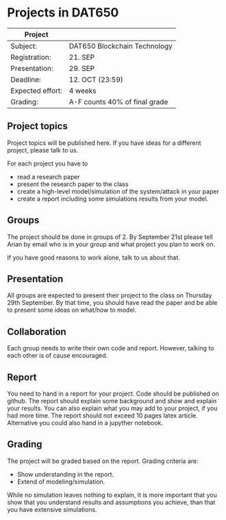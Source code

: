 # Projects in DAT650

| Project          |                              |
| ---------------- | ---------------------------- |
| Subject:         | DAT650 Blockchain Technology |
| Registration:    | 21. SEP                      |
| Presentation:    | 29. SEP                      |
| Deadline:        | 12. OCT (23:59)              |
| Expected effort: | 4 weeks                    |
| Grading:         | A-F counts 40% of final grade |

## Project topics

Project topics will be published here.
If you have ideas for a different project, please talk to us.


For each project you have to 
- read a research paper
- present the research paper to the class
- create a high-level model/simulation of the system/attack in your paper
- create a report including some simulations results from your model.

## Groups

The project should be done in groups of 2.
By September 21st please tell Arian by email who is in your group and what project you plan to work on.

If you have good reasons to work alone, talk to us about that.

## Presentation
All groups are expected to present their project to the class on Thursday 29th September.
By that time, you should have read the paper and be able to present some ideas on what/how to model.

## Collaboration
Each group needs to write their own code and report. However, talking to each other is of cause encouraged.

## Report
You need to hand in a report for your project. 
Code should be published on github.
The report should explain some background and show and explain your results.
You can also explain what you may add to your project, if you had more time.
The report should not exceed 10 pages latex article.
Alternative you could also hand in a jupyther notebook.

## Grading
The project will be graded based on the report.
Grading criteria are:
* Show understanding in the report.
* Extend of modeling/simulation.

While no simulation leaves nothing to explain, it is more important that you show that you understand results and assumptions you achieve, than that you have extensive simulations.
